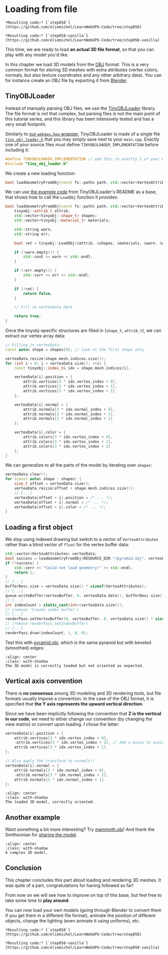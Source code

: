Loading from file
=================

````{tab} With webgpu.hpp
*Resulting code:* [`step058`](https://github.com/eliemichel/LearnWebGPU-Code/tree/step058)
````

````{tab} Vanilla webgpu.h
*Resulting code:* [`step058-vanilla`](https://github.com/eliemichel/LearnWebGPU-Code/tree/step058-vanilla)
````

This time, we are ready to load **an actual 3D file format**, so that you can play with any model you'd like.

In this chapter we load 3D models from the [OBJ](https://en.wikipedia.org/wiki/Wavefront_.obj_file) format. This is a very common format for storing 3D meshes with extra attributes (vertex colors, normals, but also texture coordinates and any other arbitrary data). You can for instance create an OBJ file by exporting it from [Blender](https://www.blender.org/).

## TinyOBJLoader

Instead of manually parsing OBJ files, we use the [TinyOBJLoader](https://github.com/tinyobjloader/tinyobjloader) library. The file format is not that complex, but parsing files is not the main point of this tutorial series, and this library has been intensively tested and has a very small footprint.

Similarly to [our `webgpu.hpp` wrapper](/getting-started/cpp-idioms.md), TinyOBJLoader is made of a single file [`tiny_obj_loader.h`](https://raw.githubusercontent.com/tinyobjloader/tinyobjloader/release/tiny_obj_loader.h) that you may simply save next to your `main.cpp`. Exactly one of your source files must define `TINYOBJLOADER_IMPLEMENTATION` before including it:

```C++
#define TINYOBJLOADER_IMPLEMENTATION // add this to exactly 1 of your C++ files
#include "tiny_obj_loader.h"
```

We create a new loading function:

```C++
bool loadGeometryFromObj(const fs::path& path, std::vector<VertexAttributes>& vertexData);
```

We can use [the example code](https://github.com/tinyobjloader/tinyobjloader#example-code-deprecated-api) from TinyOBJLoader's README as a base, that shows how to call the `LoadObj` function it provides:

```C++
bool loadGeometryFromObj(const fs::path& path, std::vector<VertexAttributes>& vertexData) {
	tinyobj::attrib_t attrib;
	std::vector<tinyobj::shape_t> shapes;
	std::vector<tinyobj::material_t> materials;

	std::string warn;
	std::string err;

	bool ret = tinyobj::LoadObj(&attrib, &shapes, &materials, &warn, &err, path.string().c_str());

	if (!warn.empty()) {
		std::cout << warn << std::endl;
	}

	if (!err.empty()) {
		std::cerr << err << std::endl;
	}

	if (!ret) {
		return false;
	}

	// Fill in vertexData here

	return true;
}
```

Once the tinyobj-specific structures are filled in (`shape_t`, `attrib_t`), we can extract our vertex array data:

```C++
// Filling in vertexData:
const auto& shape = shapes[0]; // look at the first shape only

vertexData.resize(shape.mesh.indices.size());
for (int i = 0; i < vertexData.size(); ++i) {
	const tinyobj::index_t& idx = shape.mesh.indices[i];

	vertexData[i].position = {
		attrib.vertices[3 * idx.vertex_index + 0],
		attrib.vertices[3 * idx.vertex_index + 1],
		attrib.vertices[3 * idx.vertex_index + 2]
	};

	vertexData[i].normal = {
		attrib.normals[3 * idx.normal_index + 0],
		attrib.normals[3 * idx.normal_index + 1],
		attrib.normals[3 * idx.normal_index + 2]
	};

	vertexData[i].color = {
		attrib.colors[3 * idx.vertex_index + 0],
		attrib.colors[3 * idx.vertex_index + 1],
		attrib.colors[3 * idx.vertex_index + 2]
	};
}
```

We can generalize to all the parts of the model by iterating over `shapes`:

```C++
vertexData.clear();
for (const auto& shape : shapes) {
	size_t offset = vertexData.size();
	vertexData.resize(offset + shape.mesh.indices.size());
	// [...]
	vertexData[offset + i].position = /* ... */;
	vertexData[offset + i].normal = /* ... */;
	vertexData[offset + i].color = /* ... */;
}
```

## Loading a first object

We stop using indexed drawing but switch to a vector of `VertexAttributes` rather than a blind vector of `float` for the vertex buffer data:

```C++
std::vector<VertexAttributes> vertexData;
bool success = loadGeometryFromObj(RESOURCE_DIR "/pyramid.obj", vertexData);
if (!success) {
	std::cerr << "Could not load geometry!" << std::endl;
	return 1;
}
// [...]
bufferDesc.size = vertexData.size() * sizeof(VertexAttributes);
// [...]
queue.writeBuffer(vertexBuffer, 0, vertexData.data(), bufferDesc.size);
// [...]
int indexCount = static_cast<int>(vertexData.size());
// (remove 'Create index buffer')
// [...]
renderPass.setVertexBuffer(0, vertexBuffer, 0, vertexData.size() * sizeof(VertexAttributes));
// (remove renderPass.setIndexBuffer)
// [...]
renderPass.draw(indexCount, 1, 0, 0);
```

Test this with [pyramid.obj](../../data/pyramid.obj), which is the same pyramid but with beveled (smoothed) edges:

```{figure} /images/pyramid-obj-yup.png
:align: center
:class: with-shadow
The 3D model is correctly loaded but not oriented as expected.
```

## Vertical axis convention

There is **no consensus** among 3D modeling and 3D rendering tools, but file formats usually impose a convention. In the case of the OBJ format, it is specified that **the Y axis represents the upward vertical direction**.

Since we have been implicitly following the convention that **Z is the vertical in our code**, we need to either change our convention (by changing the view matrix) or convert upon loading. I chose the latter:

```C++
vertexData[i].position = {
	attrib.vertices[3 * idx.vertex_index + 0],
	-attrib.vertices[3 * idx.vertex_index + 2], // Add a minus to avoid mirroring
	attrib.vertices[3 * idx.vertex_index + 1]
};

// Also apply the transform to normals!!
vertexData[i].normal = {
	attrib.normals[3 * idx.normal_index + 0],
	-attrib.normals[3 * idx.normal_index + 2],
	attrib.normals[3 * idx.normal_index + 1]
};
```

```{figure} /images/pyramid-obj.png
:align: center
:class: with-shadow
The loaded 3D model, correctly oriented.
```

## Another example

Want something a bit more interesting? Try [mammoth.obj](../../data/mammoth.obj)! And thank the Smithsonian for [sharing the model](https://sketchfab.com/3d-models/mammuthus-primigenius-blumbach-229976b3db4646b39c44e57a7e3d8744).

```{figure} /images/mammoth.png
:align: center
:class: with-shadow
A complex 3D model.
```

Conclusion
----------

This chapter concludes this part about loading and rendering 3D meshes. It was quite of a part, congratulations for having followed so far!

From now on we will see how to improve on top of this base, but feel free to take some time to **play around**.

You can now load your own models (going through Blender to convert them if you get them in a different file format), animate the position of different objects, change the lighting (even animate it using uniforms), etc.

````{tab} With webgpu.hpp
*Resulting code:* [`step058`](https://github.com/eliemichel/LearnWebGPU-Code/tree/step058)
````

````{tab} Vanilla webgpu.h
*Resulting code:* [`step058-vanilla`](https://github.com/eliemichel/LearnWebGPU-Code/tree/step058-vanilla)
````

